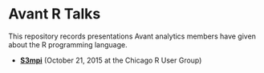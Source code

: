 # Avant R Talks

This repository records presentations Avant analytics members have
given about the R programming language.

* [**S3mpi**](s3mpi) (October 21, 2015 at the Chicago R User Group)

